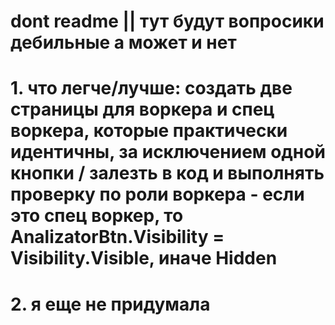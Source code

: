 # dont readme || тут будут вопросики дебильные а может и нет
# 1. что легче/лучше: создать две страницы для воркера и спец воркера, которые практически идентичны, за исключением одной кнопки / залезть в код и выполнять проверку по роли воркера - если это спец воркер, то AnalizatorBtn.Visibility = Visibility.Visible, иначе Hidden
# 2. я еще не придумала
